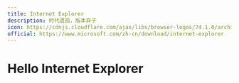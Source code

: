 ```yaml
---
title: Internet Explorer
description: 时代遗孤，版本弃子
icon: https://cdnjs.cloudflare.com/ajax/libs/browser-logos/74.1.0/archive/internet-explorer_9-11/internet-explorer_9-11.svg
official: https://www.microsoft.com/zh-cn/download/internet-explorer
---
```


# Hello Internet Explorer